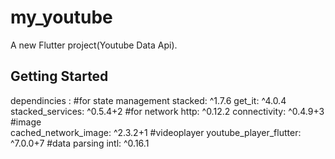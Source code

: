 # my_youtube

A new Flutter project(Youtube Data Api).

## Getting Started

dependincies :
#for state management
 stacked: ^1.7.6
 get_it: ^4.0.4
 stacked_services: ^0.5.4+2
#for network
 http: ^0.12.2 
 connectivity: ^0.4.9+3
#image  
 cached_network_image: ^2.3.2+1
#videoplayer
 youtube_player_flutter: ^7.0.0+7
#data parsing
 intl: ^0.16.1
 


